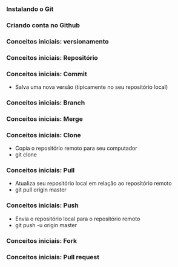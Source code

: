 ### Instalando o Git

### Criando conta no Github

### Conceitos iniciais: versionamento

### Conceitos iniciais: Repositório

### Conceitos iniciais: Commit
- Salva uma nova versão (tipicamente no seu repositório local)

### Conceitos iniciais: Branch

### Conceitos iniciais: Merge

### Conceitos iniciais: Clone
- Copia o repositório remoto para seu computador
- git clone

### Conceitos iniciais: Pull
- Atualiza seu repositório  local em relação ao repositório remoto
- git pull origin master

### Conceitos iniciais: Push
- Envia o repositório local para o repositório remoto
- git push -u origin master

### Conceitos iniciais: Fork

### Conceitos iniciais: Pull request